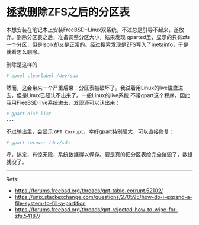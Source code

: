 # 拯救删除ZFS之后的分区表

本想安装在笔记本上安装FreeBSD+Linux双系统，不过总是引导不起来，遂放弃。删除分区表之后，准备调整分区大小，结果发现
gparted里，显示的只有zfs一个分区，但是lsblk却又是正常的。经过搜索发现是ZFS写入了metainfo，于是就看怎么删除。

删除是这样的：

```bash
# zpool clearlabel /dev/sda
```

然而，这会带来一个严重后果：分区表被破坏了。我试着用Linux的live磁盘进去，但是Linux已经认不出来了。一般Linux的live系统
不带gpart这个程序，因此我用FreeBSD live系统进去，发现还可以认出来：

```bash
# gpart disk list
...
```

不过输出里，会显示 `GPT Corrupt`，幸好gpart特别强大，可以直接修复：

```bash
# gpart recover /dev/sda
```

呼，搞定，有惊无险，系统数据得以保存。要是真的把分区表给完全摧毁了，数据就没了。

---

Refs:

- https://forums.freebsd.org/threads/gpt-table-corrupt.52102/
- https://unix.stackexchange.com/questions/270595/how-do-i-expand-a-file-system-to-fill-a-partition
- https://forums.freebsd.org/threads/gpt-rejected-how-to-wipe-for-zfs.54187/
